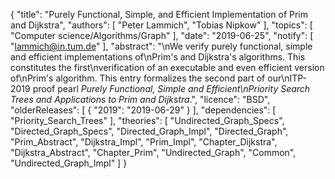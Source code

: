 {
    "title": "Purely Functional, Simple, and Efficient Implementation of Prim and Dijkstra",
    "authors": [
        "Peter Lammich",
        "Tobias Nipkow"
    ],
    "topics": [
        "Computer science/Algorithms/Graph"
    ],
    "date": "2019-06-25",
    "notify": [
        "lammich@in.tum.de"
    ],
    "abstract": "\nWe verify purely functional, simple and efficient implementations of\nPrim's and Dijkstra's algorithms. This constitutes the first\nverification of an executable and even efficient version of\nPrim's algorithm. This entry formalizes the second part of our\nITP-2019 proof pearl <em>Purely Functional, Simple and Efficient\nPriority Search Trees and Applications to Prim and Dijkstra</em>.",
    "licence": "BSD",
    "olderReleases": [
        {
            "2019": "2019-06-29"
        }
    ],
    "dependencies": [
        "Priority_Search_Trees"
    ],
    "theories": [
        "Undirected_Graph_Specs",
        "Directed_Graph_Specs",
        "Directed_Graph_Impl",
        "Directed_Graph",
        "Prim_Abstract",
        "Dijkstra_Impl",
        "Prim_Impl",
        "Chapter_Dijkstra",
        "Dijkstra_Abstract",
        "Chapter_Prim",
        "Undirected_Graph",
        "Common",
        "Undirected_Graph_Impl"
    ]
}